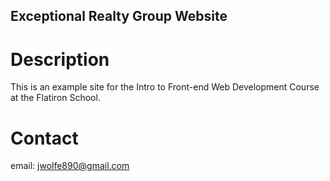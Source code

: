 Exceptional Realty Group Website
---

# Description

This is an example site for the Intro to Front-end Web Development Course at the Flatiron School. 

# Contact

email: jwolfe890@gmail.com